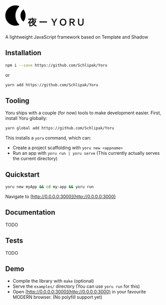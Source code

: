 # ![Yoru Logo](examples/img/favicon.png) 夜 ー ＹＯＲＵ

A lightweight JavaScript framework based on Template and Shadow

## Installation

```sh
npm i --save https://github.com/Schlipak/Yoru
```

or

```sh
yarn add https://github.com/Schlipak/Yoru
```

## Tooling

Yoru ships with a couple (for now) tools to make development easier. First, install Yoru globally:

```sh
yarn global add https://github.com/Schlipak/Yoru
```

This installs a `yoru` command, which can:

* Create a project scaffolding with `yoru new <appname>`
* Run an app with `yoru run | yoru serve` (This currently actually serves the current directory)

## Quickstart

```sh
yoru new myApp && cd my-app && yoru run
```

Navigate to [http://0.0.0.0:3000](http://0.0.0.0:3000)

## Documentation

TODO

## Tests

TODO

## Demo

* Compile the library with `make` (optional)
* Serve the `examples/` directory (You can use `yoru run` for this)
* Open [http://0.0.0.0:3000](http://0.0.0.0:3000) in your favourite MODERN browser. (No polyfill support yet)
